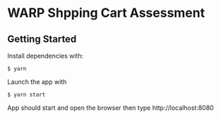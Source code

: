 # WARP Shpping Cart Assessment

## Getting Started

Install dependencies with:

    $ yarn

Launch the app with 

    $ yarn start
    
App should start and open the browser then type http://localhost:8080
